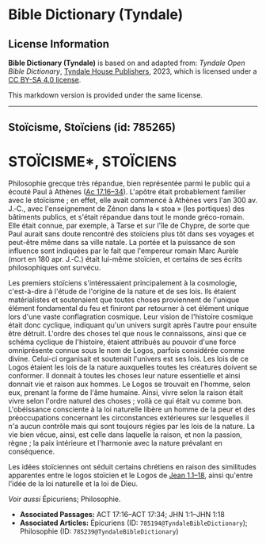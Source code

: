 # Bible Dictionary (Tyndale)

## License Information

**Bible Dictionary (Tyndale)** is based on and adapted from: _Tyndale Open Bible Dictionary_, [Tyndale House Publishers](https://tyndaleopenresources.com/), 2023, which is licensed under a [CC BY-SA 4.0 license](https://creativecommons.org/licenses/by-sa/4.0/legalcode.en).

This markdown version is provided under the same license.



--------------------------------

## Stoïcisme, Stoïciens (id: 785265)

STOÏCISME\*, STOÏCIENS
======================

Philosophie grecque très répandue, bien représentée parmi le public qui a écouté Paul à Athènes ([Ac 17\.16–34](https://ref.ly/Acts17:16-Acts17:34)). L'apôtre était probablement familier avec le stoïcisme ; en effet, elle avait commencé à Athènes vers l'an 300 av. J.‑C., avec l'enseignement de Zénon dans la « stoa » (les portiques) des bâtiments publics, et s'était répandue dans tout le monde gréco\-romain. Elle était connue, par exemple, à Tarse et sur l'île de Chypre, de sorte que Paul aurait sans doute rencontré des stoïciens plus tôt dans ses voyages et peut\-être même dans sa ville natale. La portée et la puissance de son influence sont indiquées par le fait que l'empereur romain Marc Aurèle (mort en 180 apr. J.‑C.) était lui\-même stoïcien, et certains de ses écrits philosophiques ont survécu.

Les premiers stoïciens s'intéressaient principalement à la cosmologie, c'est\-à\-dire à l'étude de l'origine de la nature et de ses lois. Ils étaient matérialistes et soutenaient que toutes choses proviennent de l'unique élément fondamental du feu et finiront par retourner à cet élément unique lors d'une vaste conflagration cosmique. Leur vision de l'histoire cosmique était donc cyclique, indiquant qu'un univers surgit après l'autre pour ensuite être détruit. L'ordre des choses tel que nous le connaissons, ainsi que ce schéma cyclique de l'histoire, étaient attribués au pouvoir d'une force omniprésente connue sous le nom de Logos, parfois considérée comme divine. Celui\-ci organisait et soutenait l'univers est ses lois. Les lois de ce Logos étaient les lois de la nature auxquelles toutes les créatures doivent se conformer. Il donnait à toutes les choses leur nature essentielle et ainsi donnait vie et raison aux hommes. Le Logos se trouvait en l'homme, selon eux, prenant la forme de l'âme humaine. Ainsi, vivre selon la raison était vivre selon l'ordre naturel des choses ; voilà ce qui était vu comme bon. L'obéissance consciente à la loi naturelle libère un homme de la peur et des préoccupations concernant les circonstances extérieures sur lesquelles il n'a aucun contrôle mais qui sont toujours régies par les lois de la nature. La vie bien vécue, ainsi, est celle dans laquelle la raison, et non la passion, règne ; la paix intérieure et l'harmonie avec la nature prévalant en conséquence.

Les idées stoïciennes ont séduit certains chrétiens en raison des similitudes apparentes entre le logos stoïcien et le Logos de [Jean 1\.1–18](https://ref.ly/John1:1-John1:18), ainsi qu'entre l'idée de la loi naturelle et la loi de Dieu.

*Voir aussi* Épicuriens; Philosophie.

* **Associated Passages:** ACT 17:16–ACT 17:34; JHN 1:1–JHN 1:18
* **Associated Articles:** Épicuriens (ID: `785194@TyndaleBibleDictionary`); Philosophie (ID: `785239@TyndaleBibleDictionary`)

